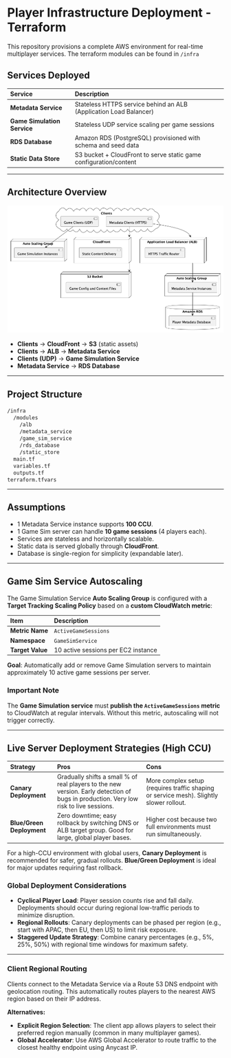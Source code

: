 # Player Infrastructure Deployment - Terraform

This repository provisions a complete AWS environment for real-time multiplayer services.
The terraform modules can be found in `/infra`

## Services Deployed

| Service | Description |
|:---|:---|
| **Metadata Service** | Stateless HTTPS service behind an ALB (Application Load Balancer) |
| **Game Simulation Service** | Stateless UDP service scaling per game sessions |
| **RDS Database** | Amazon RDS (PostgreSQL) provisioned with schema and seed data |
| **Static Data Store** | S3 bucket + CloudFront to serve static game configuration/content |

---

## Architecture Overview

![Architecture Diagram](2-aws-architecture.png)

- **Clients** → **CloudFront** → **S3** (static assets)
- **Clients** → **ALB** → **Metadata Service**
- **Clients (UDP)** → **Game Simulation Service**
- **Metadata Service** → **RDS Database**

---

## Project Structure

```plaintext
/infra
  /modules
    /alb
    /metadata_service
    /game_sim_service
    /rds_database
    /static_store
  main.tf
  variables.tf
  outputs.tf
terraform.tfvars
```

---

## Assumptions

- 1 Metadata Service instance supports **100 CCU**.
- 1 Game Sim server can handle **10 game sessions** (4 players each).
- Services are stateless and horizontally scalable.
- Static data is served globally through **CloudFront**.
- Database is single-region for simplicity (expandable later).

---

## Game Sim Service Autoscaling

The Game Simulation Service **Auto Scaling Group** is configured with a **Target Tracking Scaling Policy** based on a **custom CloudWatch metric**:

| Item | Description |
|:---|:---|
| **Metric Name** | `ActiveGameSessions` |
| **Namespace** | `GameSimService` |
| **Target Value** | 10 active sessions per EC2 instance |

**Goal**: Automatically add or remove Game Simulation servers to maintain approximately 10 active game sessions per server.

### Important Note

The **Game Simulation service** must **publish the `ActiveGameSessions` metric** to CloudWatch at regular intervals.
Without this metric, autoscaling will not trigger correctly.

---

## Live Server Deployment Strategies (High CCU)

| Strategy | Pros | Cons |
|:---|:---|:---|
| **Canary Deployment** | Gradually shifts a small % of real players to the new version. Early detection of bugs in production. Very low risk to live sessions. | More complex setup (requires traffic shaping or service mesh). Slightly slower rollout. |
| **Blue/Green Deployment** | Zero downtime; easy rollback by switching DNS or ALB target group. Good for large, global player bases. | Higher cost because two full environments must run simultaneously. |

For a high-CCU environment with global users, **Canary Deployment** is recommended for safer, gradual rollouts. **Blue/Green Deployment** is ideal for major updates requiring fast rollback.

### Global Deployment Considerations

- **Cyclical Player Load**: Player session counts rise and fall daily. Deployments should occur during regional low-traffic periods to minimize disruption.
- **Regional Rollouts**: Canary deployments can be phased per region (e.g., start with APAC, then EU, then US) to limit risk exposure.
- **Staggered Update Strategy**: Combine canary percentages (e.g., 5%, 25%, 50%) with regional time windows for maximum safety.

---

### Client Regional Routing

Clients connect to the Metadata Service via a Route 53 DNS endpoint with geolocation routing. This automatically routes players to the nearest AWS region based on their IP address.

**Alternatives:**
- **Explicit Region Selection**: The client app allows players to select their preferred region manually (common in many multiplayer games).
- **Global Accelerator**: Use AWS Global Accelerator to route traffic to the closest healthy endpoint using Anycast IP.
